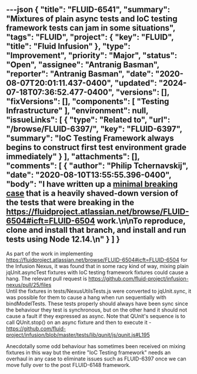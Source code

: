 ---json
{
  "title": "FLUID-6541",
  "summary": "Mixtures of plain async tests and IoC testing framework tests can jam in some situations",
  "tags": "FLUID",
  "project": {
    "key": "FLUID",
    "title": "Fluid Infusion"
  },
  "type": "Improvement",
  "priority": "Major",
  "status": "Open",
  "assignee": "Antranig Basman",
  "reporter": "Antranig Basman",
  "date": "2020-08-07T20:01:11.437-0400",
  "updated": "2024-07-18T07:36:52.477-0400",
  "versions": [],
  "fixVersions": [],
  "components": [
    "Testing Infrastructure"
  ],
  "environment": null,
  "issueLinks": [
    {
      "type": "Related to",
      "url": "/browse/FLUID-6397/",
      "key": "FLUID-6397",
      "summary": "IoC Testing Framework always begins to construct first test environment grade immediately"
    }
  ],
  "attachments": [],
  "comments": [
    {
      "author": "Philip Tchernavskij",
      "date": "2020-08-10T13:55:55.396-0400",
      "body": "I have written up a [minimal breaking case](https://github.com/ptcher/infusion-nexus/tree/FLUID-6541) that is a heavily shaved-down version of the tests that were breaking in the <https://fluidproject.atlassian.net/browse/FLUID-6504#icft=FLUID-6504> work.\n\nTo reproduce, clone and install that branch, and install and run tests using Node 12.14.\n"
    }
  ]
}
---
As part of the work in implementing <https://fluidproject.atlassian.net/browse/FLUID-6504#icft=FLUID-6504> for the Infusion Nexus, it was found that in some racy kind of way, mixing plain jqUnit.asyncTest fixtures with IoC testing framework fixtures could cause a hang. The relevant pull request is <https://github.com/fluid-project/infusion-nexus/pull/25/files>\
Until the fixtures in  tests/NexusUtilsTests.js  were converted to jqUnit.sync, it was possible for them to cause a hang when run sequentially with bindModelTests. These tests properly should always have been sync since the behaviour they test is synchronous, but on the other hand it should not cause a fault if they expressed as async. Note that QUnit's sequence is to call QUnit.stop() on an async fixture and then to execute it - <https://github.com/fluid-project/infusion/blob/master/tests/lib/qunit/js/qunit.js#L195>

Anecdotally some odd behaviour has sometimes been received on mixing fixtures in this way but the entire "IoC Testing framework" needs an overhaul in any case to eliminate issues such as FLUID-6397 once we can move fully over to the post FLUID-6148 framework.

        